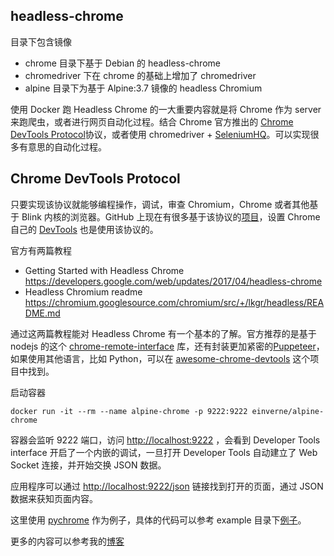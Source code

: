## headless-chrome

目录下包含镜像

- chrome 目录下基于 Debian 的 headless-chrome
- chromedriver 下在 chrome 的基础上增加了 chromedriver
- alpine 目录下为基于 Alpine:3.7 镜像的 headless Chromium

使用 Docker 跑 Headless Chrome 的一大重要内容就是将 Chrome 作为 server 来跑爬虫，或者进行网页自动化过程。结合 Chrome 官方推出的 [Chrome DevTools Protocol](https://chromedevtools.github.io/devtools-protocol/)协议，或者使用 chromedriver + [SeleniumHQ](https://github.com/SeleniumHQ/selenium/wiki/ChromeDriver)。可以实现很多有意思的自动化过程。

## Chrome DevTools Protocol
只要实现该协议就能够编程操作，调试，审查 Chromium，Chrome 或者其他基于 Blink 内核的浏览器。GitHub 上现在有很多基于该协议的[项目](https://developer.chrome.com/devtools/docs/debugging-clients)，设置 Chrome 自己的 [DevTools](https://developers.google.com/web/tools/chrome-devtools/) 也是使用该协议的。

官方有两篇教程

- Getting Started with Headless Chrome <https://developers.google.com/web/updates/2017/04/headless-chrome>
- Headless Chromium readme <https://chromium.googlesource.com/chromium/src/+/lkgr/headless/README.md>

通过这两篇教程能对 Headless Chrome 有一个基本的了解。官方推荐的是基于 nodejs 的这个 [chrome-remote-interface](https://github.com/cyrus-and/chrome-remote-interface/) 库，还有封装更加紧密的[Puppeteer](https://github.com/GoogleChrome/puppeteer)，如果使用其他语言，比如 Python，可以在 [awesome-chrome-devtools](https://github.com/ChromeDevTools/awesome-chrome-devtools#chrome-devtools-protocol) 这个项目中找到。

启动容器

    docker run -it --rm --name alpine-chrome -p 9222:9222 einverne/alpine-chrome

容器会监听 9222 端口，访问 <http://localhost:9222> ，会看到 Developer Tools interface 开启了一个内嵌的调试，一旦打开 Developer Tools 自动建立了 Web Socket 连接，并开始交换 JSON 数据。

应用程序可以通过 <http://localhost:9222/json> 链接找到打开的页面，通过 JSON 数据来获知页面内容。

这里使用 [pychrome](https://github.com/fate0/pychrome) 作为例子，具体的代码可以参考 example 目录下[例子](example)。

更多的内容可以参考我的[博客](https://einverne.github.io/post/2018/03/chrome-devtools-protocal-using-python.html)

